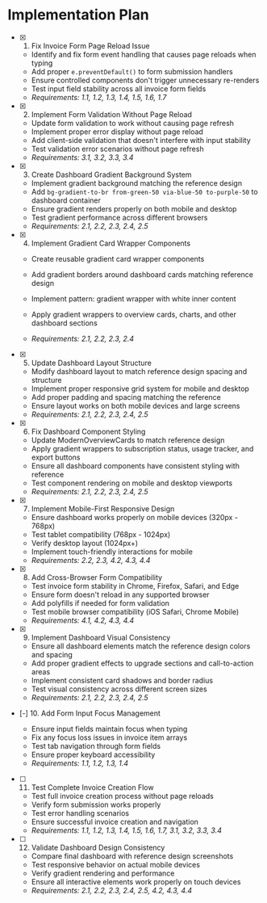 # Implementation Plan

- [x] 1. Fix Invoice Form Page Reload Issue


  - Identify and fix form event handling that causes page reloads when typing
  - Add proper `e.preventDefault()` to form submission handlers
  - Ensure controlled components don't trigger unnecessary re-renders
  - Test input field stability across all invoice form fields
  - _Requirements: 1.1, 1.2, 1.3, 1.4, 1.5, 1.6, 1.7_

- [x] 2. Implement Form Validation Without Page Reload


  - Update form validation to work without causing page refresh
  - Implement proper error display without page reload
  - Add client-side validation that doesn't interfere with input stability
  - Test validation error scenarios without page refresh
  - _Requirements: 3.1, 3.2, 3.3, 3.4_




- [x] 3. Create Dashboard Gradient Background System





  - Implement gradient background matching the reference design
  - Add `bg-gradient-to-br from-green-50 via-blue-50 to-purple-50` to dashboard container
  - Ensure gradient renders properly on both mobile and desktop
  - Test gradient performance across different browsers
  - _Requirements: 2.1, 2.2, 2.3, 2.4, 2.5_



- [x] 4. Implement Gradient Card Wrapper Components


  - Create reusable gradient card wrapper components
  - Add gradient borders around dashboard cards matching reference design
  - Implement pattern: gradient wrapper with white inner content
  - Apply gradient wrappers to overview cards, charts, and other dashboard sections



  - _Requirements: 2.1, 2.2, 2.3, 2.4_




- [x] 5. Update Dashboard Layout Structure



  - Modify dashboard layout to match reference design spacing and structure
  - Implement proper responsive grid system for mobile and desktop
  - Add proper padding and spacing matching the reference
  - Ensure layout works on both mobile devices and large screens
  - _Requirements: 2.1, 2.2, 2.3, 2.4, 2.5_

- [x] 6. Fix Dashboard Component Styling


  - Update ModernOverviewCards to match reference design
  - Apply gradient wrappers to subscription status, usage tracker, and export buttons
  - Ensure all dashboard components have consistent styling with reference
  - Test component rendering on mobile and desktop viewports
  - _Requirements: 2.1, 2.2, 2.3, 2.4, 2.5_

- [x] 7. Implement Mobile-First Responsive Design


  - Ensure dashboard works properly on mobile devices (320px - 768px)
  - Test tablet compatibility (768px - 1024px)
  - Verify desktop layout (1024px+)
  - Implement touch-friendly interactions for mobile
  - _Requirements: 2.2, 2.3, 4.2, 4.3, 4.4_

- [x] 8. Add Cross-Browser Form Compatibility



  - Test invoice form stability in Chrome, Firefox, Safari, and Edge
  - Ensure form doesn't reload in any supported browser
  - Add polyfills if needed for form validation
  - Test mobile browser compatibility (iOS Safari, Chrome Mobile)
  - _Requirements: 4.1, 4.2, 4.3, 4.4_

- [x] 9. Implement Dashboard Visual Consistency


  - Ensure all dashboard elements match the reference design colors and spacing
  - Add proper gradient effects to upgrade sections and call-to-action areas
  - Implement consistent card shadows and border radius
  - Test visual consistency across different screen sizes
  - _Requirements: 2.1, 2.2, 2.3, 2.4, 2.5_

- [-] 10. Add Form Input Focus Management

  - Ensure input fields maintain focus when typing
  - Fix any focus loss issues in invoice item arrays
  - Test tab navigation through form fields
  - Ensure proper keyboard accessibility
  - _Requirements: 1.1, 1.2, 1.3, 1.4_

- [ ] 11. Test Complete Invoice Creation Flow
  - Test full invoice creation process without page reloads
  - Verify form submission works properly
  - Test error handling scenarios
  - Ensure successful invoice creation and navigation
  - _Requirements: 1.1, 1.2, 1.3, 1.4, 1.5, 1.6, 1.7, 3.1, 3.2, 3.3, 3.4_

- [ ] 12. Validate Dashboard Design Consistency
  - Compare final dashboard with reference design screenshots
  - Test responsive behavior on actual mobile devices
  - Verify gradient rendering and performance
  - Ensure all interactive elements work properly on touch devices
  - _Requirements: 2.1, 2.2, 2.3, 2.4, 2.5, 4.2, 4.3, 4.4_